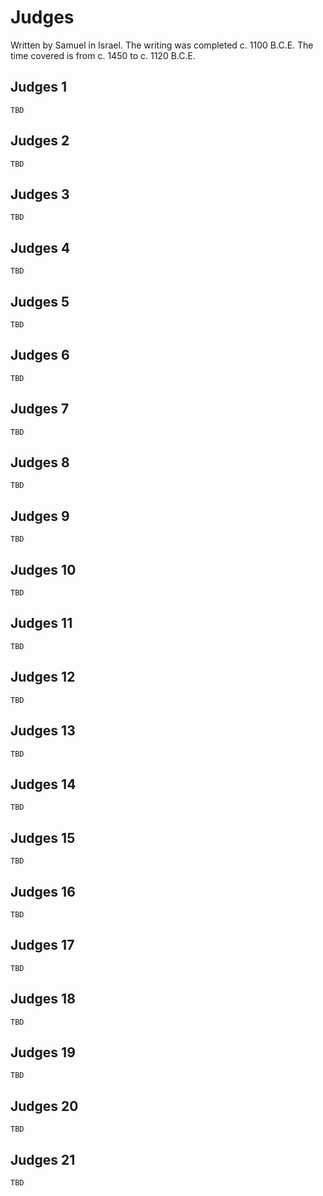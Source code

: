 # Judges

Written by Samuel in Israel. The writing was completed c. 1100 B.C.E. The time covered is from c. 1450 to c. 1120 B.C.E.

## Judges 1

```
TBD
```

## Judges 2

```
TBD
```

## Judges 3

```
TBD
```

## Judges 4

```
TBD
```

## Judges 5

```
TBD
```

## Judges 6

```
TBD
```

## Judges 7

```
TBD
```

## Judges 8

```
TBD
```

## Judges 9

```
TBD
```

## Judges 10

```
TBD
```

## Judges 11

```
TBD
```

## Judges 12

```
TBD
```

## Judges 13

```
TBD
```

## Judges 14

```
TBD
```

## Judges 15

```
TBD
```

## Judges 16

```
TBD
```

## Judges 17

```
TBD
```

## Judges 18

```
TBD
```

## Judges 19

```
TBD
```

## Judges 20

```
TBD
```

## Judges 21

```
TBD
```

